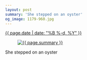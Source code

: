 ```yaml
---
layout: post
summary: 'She stepped on an oyster'
og_image: 1179-960.jpg
---
```


<div class="post">
 <time>
  <a href="/1179">
   {{ page.date | date: "%B %-d, %Y" }}
  </a>
 </time>
 <a href="/1179">
  <figure data-taken="7/2/2020">
   <img alt="{{ page.summary }}" sizes="(min-width: 700px) 50vw, calc(100vw - 2rem)" src="{{ site.assets_url }}/1179-480.jpg" srcset="{{ site.assets_url }}/1179-240.jpg 240w, {{ site.assets_url }}/1179-480.jpg 480w, {{ site.assets_url }}/1179-720.jpg 720w, {{ site.assets_url }}/1179-960.jpg 960w"/>
  </figure>
 </a>
 <span>
  She stepped on an oyster
 </span>
</div>
